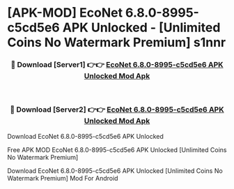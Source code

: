 # [APK-MOD] EcoNet 6.8.0-8995-c5cd5e6 APK Unlocked - [Unlimited Coins No Watermark Premium] s1nnr



<div align="center">
<h3>🔴 Download [Server1] 👉👉 <a href="https://momento.my/?title=EcoNet_6.8.0-8995-c5cd5e6_APK_Unlocked">EcoNet 6.8.0-8995-c5cd5e6 APK Unlocked Mod Apk</a></h3><br>

<h3>🔴 Download [Server2] 👉👉 <a href="https://momento.my/?title=EcoNet_6.8.0-8995-c5cd5e6_APK_Unlocked">EcoNet 6.8.0-8995-c5cd5e6 APK Unlocked Mod Apk</a></h3>
</div>



Download EcoNet 6.8.0-8995-c5cd5e6 APK Unlocked 

Free APK MOD EcoNet 6.8.0-8995-c5cd5e6 APK Unlocked [Unlimited Coins No Watermark Premium]

Download EcoNet 6.8.0-8995-c5cd5e6 APK Unlocked [Unlimited Coins No Watermark Premium] Mod For Android

